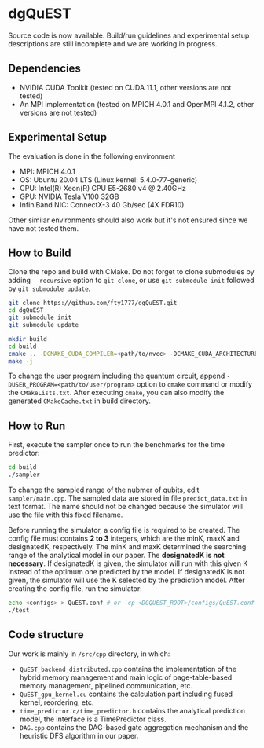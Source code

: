 # dgQuEST

Source code is now available. Build/run guidelines and experimental setup descriptions are still incomplete and we are working in progress.
## Dependencies

- NVIDIA CUDA Toolkit (tested on CUDA 11.1, other versions are not tested)
- An MPI implementation (tested on MPICH 4.0.1 and OpenMPI 4.1.2, other versions are not tested)

## Experimental Setup

The evaluation is done in the following environment
- MPI: MPICH 4.0.1
- OS: Ubuntu 20.04 LTS (Linux kernel: 5.4.0-77-generic)
- CPU: Intel(R) Xeon(R) CPU E5-2680 v4 @ 2.40GHz
- GPU: NVIDIA Tesla V100 32GB
- InfiniBand NIC: ConnectX-3 40 Gb/sec (4X FDR10)

Other similar environments should also work but it's not ensured since we have not tested them.

## How to Build

Clone the repo and build with CMake. Do not forget to clone submodules by adding `--recursive` option to `git clone`, or use `git submodule init` followed by `git submodule update`.

```bash
git clone https://github.com/fty1777/dgQuEST.git
cd dgQuEST
git submodule init
git submodule update

mkdir build
cd build
cmake .. -DCMAKE_CUDA_COMPILER=<path/to/nvcc> -DCMAKE_CUDA_ARCHITECTURES=<arch, e.g. 70 for V100>
make -j
```

To change the user program including the quantum circuit, append `-DUSER_PROGRAM=<path/to/user/program>` option to `cmake` command or modify the `CMakeLists.txt`. After executing `cmake`, you can also modify the generated `CMakeCache.txt` in build directory.

## How to Run

First, execute the sampler once to run the benchmarks for the time predictor:

```bash
cd build
./sampler
```

To change the sampled range of the nubmer of qubits, edit `sampler/main.cpp`. The sampled data are stored in file `predict_data.txt` in text format. The name should not be changed because the simulator will use the file with this fixed filename.

Before running the simulator, a config file is required to be created. The config file must contains **2 to 3** integers, which are the minK, maxK and designatedK, respectively. The minK and maxK determined the searching range of the analytical model in our paper. The **designatedK is not necessary**. If designatedK is given, the simulator will run with this given K instead of the optimum one predicted by the model. If designatedK is not given, the simulator will use the K selected by the prediction model. After creating the config file, run the simulator:

```bash
echo <configs> > QuEST.conf # or `cp <DGQUEST_ROOT>/configs/QuEST.conf .` to create the configuration file
./test
```

## Code structure

Our work is mainly in `/src/cpp` directory, in which:

- `QuEST_backend_distributed.cpp` contains the implementation of the hybrid memory management and main logic of page-table-based memory management, pipelined communication, etc. 
- `QuEST_gpu_kernel.cu` contains the calculation part including fused kernel, reordering, etc.
- `time_predictor.c/time_predictor.h` contains the analytical prediction model, the interface is a TimePredictor class.
- `DAG.cpp` contains the DAG-based gate aggregation mechanism and the heuristic DFS algorithm in our paper.
